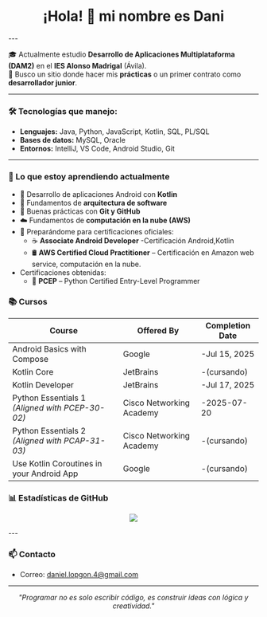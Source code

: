<h1 align="center">¡Hola! 👋 mi nombre es Dani</h1>
---

🎓 Actualmente estudio **Desarrollo de Aplicaciones Multiplataforma (DAM2)** en el **IES Alonso Madrigal** (Ávila).  
🚀 Busco un sitio donde hacer mis **prácticas** o un primer contrato como **desarrollador junior**.

---

### 🛠️ Tecnologías que manejo:
- **Lenguajes:** Java, Python, JavaScript, Kotlin, SQL, PL/SQL  
- **Bases de datos:** MySQL, Oracle  
- **Entornos:** IntelliJ, VS Code, Android Studio, Git

---

### 🎯 Lo que estoy aprendiendo actualmente

- 📱 Desarrollo de aplicaciones Android con **Kotlin**
- 🧱 Fundamentos de **arquitectura de software**
- 🌱 Buenas prácticas con **Git y GitHub**
- ☁️ Fundamentos de **computación en la nube (AWS)**
- 🧠 Preparándome para certificaciones oficiales:
  - ☕ **Associate Android Developer** -Certificación Android,Kotlin
  - 🛢️ **AWS Certified Cloud Practitioner** – Certificación en Amazon web service, computación en la nube.
- Certificaciones obtenidas:
  - 🐍 **PCEP** – Python Certified Entry-Level Programmer

 
### 📚 **Cursos**

| Course                                          | Offered By               | Completion Date  | 
|-------------------------------------------------|--------------------------|------------------|
| Android Basics with Compose                     | Google                   | -Jul 15, 2025    |
| Kotlin Core                                     | JetBrains                | -(cursando)    |
| Kotlin Developer                                | JetBrains                | -Jul 17, 2025    |
| Python Essentials 1 *(Aligned with PCEP-30-02)* | Cisco Networking Academy | -2025-07-20      |
| Python Essentials 2 *(Aligned with PCAP-31-03)* | Cisco Networking Academy | -(cursando)     |
| Use Kotlin Coroutines in your Android App       | Google                   | -(cursando)      |


### 📊 Estadísticas de GitHub

<p align="center">
  <img src="https://github-readme-stats.vercel.app/api/top-langs/?username=daniellopgon&layout=compact&theme=dracula&cache_bust=20250720" />
</p>
---


### 📫 Contacto
- Correo: daniel.lopgon.4@gmail.com

---

<p align="center">
  <i>"Programar no es solo escribir código, es construir ideas con lógica y creatividad."</i>
</p>

